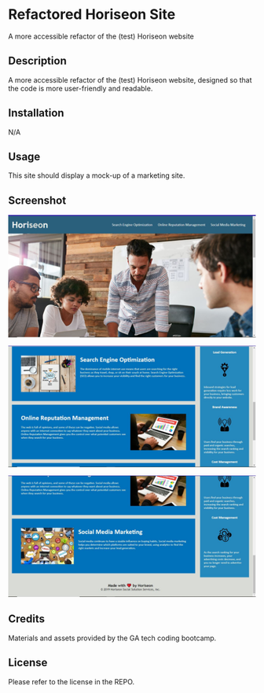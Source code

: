 # Refactored Horiseon Site
A more accessible refactor of the (test) Horiseon website

## Description

A more accessible refactor of the (test) Horiseon website, designed so that the code is more user-friendly and readable.

## Installation

N/A

## Usage

This site should display a mock-up of a marketing site.

## Screenshot

![A screenshot of the top of the refactored Horiseon site.](/Assets/horiseon-Refactor-1.jpg)

![A screenshot of the middle of the refactored Horiseon site.](/Assets/horiseon-refactor-2.jpg)

![A screenshot of the bottom of the refactored Horiseon site.](/Assets/horiseon-refactor-3.jpg)

## Credits

Materials and assets provided by the GA tech coding bootcamp.

## License

Please refer to the license in the REPO.
